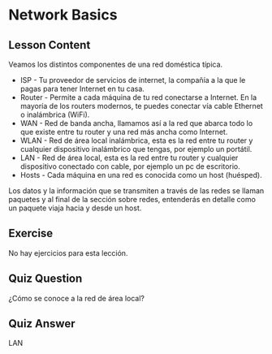 # Network Basics

## Lesson Content

Veamos los distintos componentes de una red doméstica típica.

<ul>
<li>ISP - Tu proveedor de servicios de internet, la compañía a la que le pagas para tener Internet en tu casa.</li>
<li>Router - Permite a cada máquina de tu red conectarse a Internet. En la mayoría de los routers modernos, te puedes conectar vía cable Ethernet o inalámbrica (WiFi).</li>
<li>WAN - Red de banda ancha, llamamos así a la red que abarca todo lo que existe entre tu router y una red más ancha como Internet.</li>
<li>WLAN - Red de área local inalámbrica, esta es la red entre tu router y cualquier dispositivo inalámbrico que tengas, por ejemplo un portátil.</li>
<li>LAN - Red de área local, esta es la red entre tu router y cualquier dispositivo conectado con cable, por ejemplo un pc de escritorio.</li>
<li>Hosts - Cada máquina en una red es conocida como un host (huésped).</li>
</ul>

Los datos y la información que se transmiten a través de las redes se llaman paquetes y al final de la sección sobre redes, entenderás en detalle como un paquete viaja hacia y desde un host.

## Exercise

No hay ejercicios para esta lección.

## Quiz Question

¿Cómo se conoce a la red de área local?

## Quiz Answer

LAN
